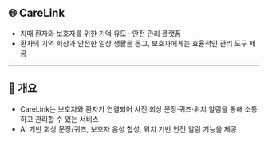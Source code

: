 ## 🌐 CareLink

- 치매 환자와 보호자를 위한 기억 유도 · 안전 관리 플랫폼
- 환자의 기억 회상과 안전한 일상 생활을 돕고, 보호자에게는 효율적인 관리 도구 제공

---

## 📖 개요

- CareLink는 보호자와 환자가 연결되어 사진·회상 문장·퀴즈·위치 알림을 통해 소통하고 관리할 수 있는 서비스
- AI 기반 회상 문장/퀴즈, 보호자 음성 합성, 위치 기반 안전 알림 기능을 제공
